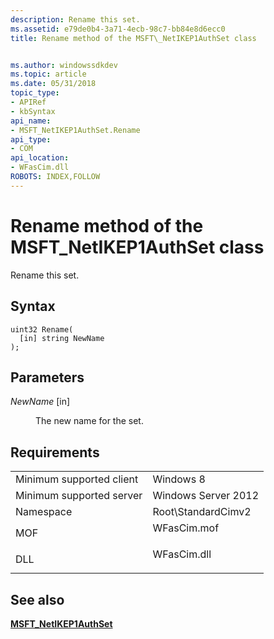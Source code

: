 ```yaml
---
description: Rename this set.
ms.assetid: e79de0b4-3a71-4ecb-98c7-bb84e8d6ecc0
title: Rename method of the MSFT\_NetIKEP1AuthSet class


ms.author: windowssdkdev
ms.topic: article
ms.date: 05/31/2018
topic_type: 
- APIRef
- kbSyntax
api_name: 
- MSFT_NetIKEP1AuthSet.Rename
api_type: 
- COM
api_location: 
- WFasCim.dll
ROBOTS: INDEX,FOLLOW
---
```


# Rename method of the MSFT\_NetIKEP1AuthSet class

Rename this set.

## Syntax


```mof
uint32 Rename(
  [in] string NewName
);
```



## Parameters

<dl> <dt>

*NewName* \[in\]
</dt> <dd>

The new name for the set.

</dd> </dl>

## Requirements



|                                     |                                                                                        |
|-------------------------------------|----------------------------------------------------------------------------------------|
| Minimum supported client<br/> | Windows 8<br/>                                                                   |
| Minimum supported server<br/> | Windows Server 2012<br/>                                                         |
| Namespace<br/>                | Root\\StandardCimv2<br/>                                                         |
| MOF<br/>                      | <dl> <dt>WFasCim.mof</dt> </dl> |
| DLL<br/>                      | <dl> <dt>WFasCim.dll</dt> </dl> |



## See also

<dl> <dt>

[**MSFT\_NetIKEP1AuthSet**](msft-netikep1authset.md)
</dt> </dl>

 

 




